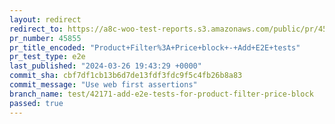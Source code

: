```yaml
---
layout: redirect
redirect_to: https://a8c-woo-test-reports.s3.amazonaws.com/public/pr/45855/e2e/index.html
pr_number: 45855
pr_title_encoded: "Product+Filter%3A+Price+block+-+Add+E2E+tests"
pr_test_type: e2e
last_published: "2024-03-26 19:43:29 +0000"
commit_sha: cbf7df1cb13b6d7de13fdf3fdc9f5c4fb26b8a83
commit_message: "Use web first assertions"
branch_name: test/42171-add-e2e-tests-for-product-filter-price-block
passed: true
---
```

